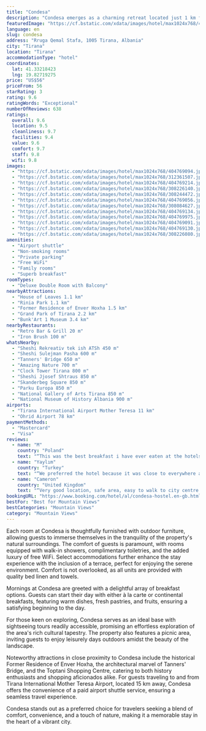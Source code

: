 ```yaml
---
title: "Condesa"
description: "Condesa emerges as a charming retreat located just 1 km from the bustling Skanderbeg Square, offering guests a serene escape with the convenience of city proximity."
featuredImage: "https://cf.bstatic.com/xdata/images/hotel/max1024x768/404769094.jpg?k=5967c7d8920f445b939def1fc846121f47c6a2ea3362f81d2dd59abb4e1b1e2f&o=&hp=1"
language: en
slug: condesa
address: "Rruga Qemal Stafa, 1005 Tirana, Albania"
city: "Tirana"
location: "Tirana"
accommodationType: "hotel"
coordinates:
  lat: 41.33218423
  lng: 19.82719275
price: "US$56"
priceFrom: 56
starRating: 3
rating: 9.6
ratingWords: "Exceptional"
numberOfReviews: 638
ratings:
  overall: 9.6
  location: 9.5
  cleanliness: 9.7
  facilities: 9.4
  value: 9.6
  comfort: 9.7
  staff: 9.8
  wifi: 9.8
images:
  - "https://cf.bstatic.com/xdata/images/hotel/max1024x768/404769094.jpg?k=5967c7d8920f445b939def1fc846121f47c6a2ea3362f81d2dd59abb4e1b1e2f&o=&hp=1"
  - "https://cf.bstatic.com/xdata/images/hotel/max1024x768/312361507.jpg?k=6cfa9f910201afacb9f5da9509c936b49d3619f2fdc835db7a0c286aec393212&o=&hp=1"
  - "https://cf.bstatic.com/xdata/images/hotel/max1024x768/404769214.jpg?k=dd16f1dcf1503a72ee23bff1b40d5d812f1fd4a575a07b3e0fb4b9841ff818c0&o=&hp=1"
  - "https://cf.bstatic.com/xdata/images/hotel/max1024x768/308226140.jpg?k=a19af2d57a66e3c9e20446ce6aa5999424b877f89b4e460304efad2036903160&o=&hp=1"
  - "https://cf.bstatic.com/xdata/images/hotel/max1024x768/308244472.jpg?k=7a339368ff7eea8d57d58ed8897d543fde2cf6d23e341448fdca304396071cea&o=&hp=1"
  - "https://cf.bstatic.com/xdata/images/hotel/max1024x768/404769056.jpg?k=f887d478975ea2d08cf910eccabb10d5c7c19859827273b21e0ec0bfdca2bca1&o=&hp=1"
  - "https://cf.bstatic.com/xdata/images/hotel/max1024x768/308084627.jpg?k=af2da56e883c0973bd76fa1ff3d27bdd6d44aaf2d06194b93409b19304a30a53&o=&hp=1"
  - "https://cf.bstatic.com/xdata/images/hotel/max1024x768/404769134.jpg?k=79a62a36d10f98e6c459677c5dd8c31ff53c229ec223adef176f786b4a63e9d7&o=&hp=1"
  - "https://cf.bstatic.com/xdata/images/hotel/max1024x768/404769975.jpg?k=e4d3a056b82366f1cd4c4cafb3774b3b6981c3369c7bba14f17ba8f0100dda4e&o=&hp=1"
  - "https://cf.bstatic.com/xdata/images/hotel/max1024x768/404769091.jpg?k=03d4011d96e798313a071840bfcc58c14f55206fc94b543902afdafe41ea9d54&o=&hp=1"
  - "https://cf.bstatic.com/xdata/images/hotel/max1024x768/404769130.jpg?k=a72a4b206f3543abc2e704aa6ca51bfd247e1008d5c5602ed98c2c434a02b750&o=&hp=1"
  - "https://cf.bstatic.com/xdata/images/hotel/max1024x768/308226080.jpg?k=0799dc3363d8d1bc4fe88a2150c8ece3aab07463adec703b8eea17be01df2bb5&o=&hp=1"
amenities:
  - "Airport shuttle"
  - "Non-smoking rooms"
  - "Private parking"
  - "Free WiFi"
  - "Family rooms"
  - "Superb breakfast"
roomTypes:
  - "Deluxe Double Room with Balcony"
nearbyAttractions:
  - "House of Leaves 1.1 km"
  - "Rinia Park 1.1 km"
  - "Former Residence of Enver Hoxha 1.5 km"
  - "Grand Park of Tirana 2.2 km"
  - "Bunk'Art 1 Museum 3.4 km"
nearbyRestaurants:
  - "Retro Bar & Grill 20 m"
  - "Iron Brush 100 m"
whatsNearby:
  - "Sheshi Rekreativ tek ish ATSh 450 m"
  - "Sheshi Sulejman Pasha 600 m"
  - "Tanners' Bridge 650 m"
  - "Amazing Nature 700 m"
  - "Clock Tower Tirana 800 m"
  - "Sheshi Jjosef Shtraus 850 m"
  - "Skanderbeg Square 850 m"
  - "Parku Europa 850 m"
  - "National Gallery of Arts Tirana 850 m"
  - "National Museum of History Albania 900 m"
airports:
  - "Tirana International Airport Mother Teresa 11 km"
  - "Ohrid Airport 78 km"
paymentMethods:
  - "Mastercard"
  - "Visa"
reviews:
  - name: "M"
    country: "Poland"
    text: "“This was the best breakfast i have ever eaten at the hotels”"
  - name: "Yaylım"
    country: "Turkey"
    text: "“We preferred the hotel because it was close to everywhere and within walking distance, we are glad we chose this place. We stayed in the hotel with my mum, our room was quite enough for us, it had a balcony and was very clean. Every day you start...”"
  - name: "Cameron"
    country: "United Kingdom"
    text: "“Very good location, safe area, easy to walk to city centre and supermarkets! Lovely rooftop area to sit down and enjoy the views all around. Room was spacious and comfy. Breakfast was homemade and amazing! Definitely do not miss it.”"
bookingURL: "https://www.booking.com/hotel/al/condesa-hostel.en-gb.html?aid=8035640"
bestFor: "Best for Mountain Views"
bestCategories: "Mountain Views"
category: "Mountain Views"
---
```


Each room at Condesa is thoughtfully furnished with outdoor furniture, allowing guests to immerse themselves in the tranquility of the property's natural surroundings. The comfort of guests is paramount, with rooms equipped with walk-in showers, complimentary toiletries, and the added luxury of free WiFi. Select accommodations further enhance the stay experience with the inclusion of a terrace, perfect for enjoying the serene environment. Comfort is not overlooked, as all units are provided with quality bed linen and towels.

Mornings at Condesa are greeted with a delightful array of breakfast options. Guests can start their day with either à la carte or continental breakfasts, featuring warm dishes, fresh pastries, and fruits, ensuring a satisfying beginning to the day.

For those keen on exploring, Condesa serves as an ideal base with sightseeing tours readily accessible, promising an effortless exploration of the area's rich cultural tapestry. The property also features a picnic area, inviting guests to enjoy leisurely days outdoors amidst the beauty of the landscape.

Noteworthy attractions in close proximity to Condesa include the historical Former Residence of Enver Hoxha, the architectural marvel of Tanners' Bridge, and the Toptani Shopping Centre, catering to both history enthusiasts and shopping aficionados alike. For guests traveling to and from Tirana International Mother Teresa Airport, located 15 km away, Condesa offers the convenience of a paid airport shuttle service, ensuring a seamless travel experience.

Condesa stands out as a preferred choice for travelers seeking a blend of comfort, convenience, and a touch of nature, making it a memorable stay in the heart of a vibrant city.